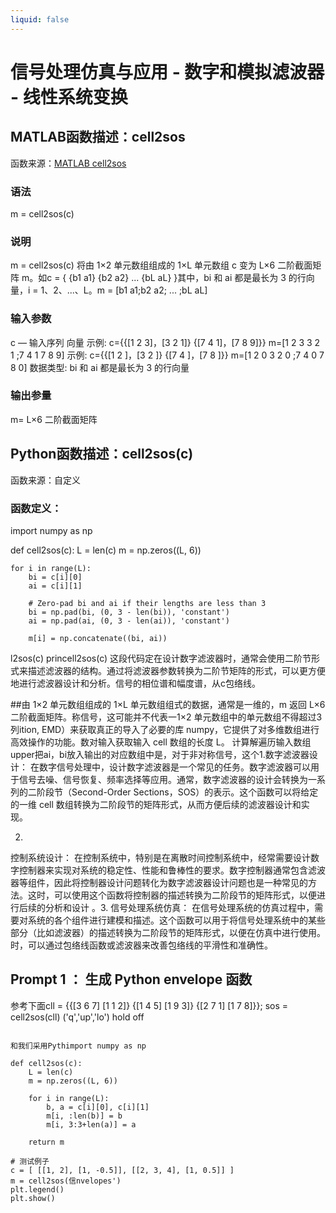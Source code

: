 ```yaml
---
liquid: false
---
```

# 信号处理仿真与应用 - 数字和模拟滤波器 - 线性系统变换

## MATLAB函数描述：cell2sos 

函数来源：[MATLAB cell2sos](https://ww2.mathworks.cn/help/signal/ref/cell2sos.html)

### 语法

m = cell2sos(c)

### 说明

m = cell2sos(c) 将由 1×2 单元数组组成的 1×L 单元数组 c 变为 L×6 二阶截面矩阵 m。如c = { {b1 a1} {b2 a2} ... {bL aL} }其中，bi 和 ai 都是最长为 3 的行向量，i = 1、2、...、L。m = [b1 a1;b2 a2; ... ;bL aL] 

### 输入参数

c — 输入序列
向量
示例: c={{[1  2  3]，[3  2  1]} {[7  4  1]，[7  8  9]}}  m=[1  2  3  3  2  1 ;7  4  1  7  8  9]
示例: c={{[1  2  ]，[3  2  ]} {[7  4  ]，[7  8  ]}}      m=[1  2  0  3  2  0 ;7  4  0  7  8  0]
数据类型: bi 和 ai 都是最长为 3 的行向量
 

### 输出参量

m= L×6 二阶截面矩阵 


## Python函数描述：cell2sos(c)

函数来源：自定义

### 函数定义：

import numpy as np

def cell2sos(c):
    L = len(c)
    m = np.zeros((L, 6))
    
    for i in range(L):
        bi = c[i][0]
        ai = c[i][1]
        
        # Zero-pad bi and ai if their lengths are less than 3
        bi = np.pad(bi, (0, 3 - len(bi)), 'constant')
        ai = np.pad(ai, (0, 3 - len(ai)), 'constant')
        
        m[i] = np.concatenate((bi, ai))
   l2sos(c)
princell2sos(c)
这段代码定在设计数字滤波器时，通常会使用二阶节形式来描述滤波器的结构。通过将滤波器参数转换为二阶节矩阵的形式，可以更方便地进行滤波器设计和分析。信号的相位谱和幅度谱，从c包络线。

##由 1×2 单元数组组成的 1×L 单元数组组式的数据，通常是一维的，m 返回 L×6 二阶截面矩阵。称信号，这可能并不代表一1×2 单元数组中的单元数组不得超过3列ition, EMD）来获取真正的导入了必要的库 numpy，它提供了对多维数组进行高效操作的功能。数对输入获取输入 cell 数组的长度 L。 计算解遍历输入数组upper把ai，bi放入输出的对应数组中是，对于非对称信号，这个1.数字滤波器设计： 在数字信号处理中，设计数字滤波器是一个常见的任务。数字滤波器可以用于信号去噪、信号恢复、频率选择等应用。通常，数字滤波器的设计会转换为一系列的二阶段节（Second-Order Sections，SOS）的表示。这个函数可以将给定的一维 cell 数组转换为二阶段节的矩阵形式，从而方便后续的滤波器设计和实现。

2.
控制系统设计： 在控制系统中，特别是在离散时间控制系统中，经常需要设计数字控制器来实现对系统的稳定性、性能和鲁棒性的要求。数字控制器通常包含滤波器等组件，因此将控制器设计问题转化为数字滤波器设计问题也是一种常见的方法。这时，可以使用这个函数将控制器的描述转换为二阶段节的矩阵形式，以便进行后续的分析和设计
。3.
信号处理系统仿真： 在信号处理系统的仿真过程中，需要对系统的各个组件进行建模和描述。这个函数可以用于将信号处理系统中的某些部分（比如滤波器）的描述转换为二阶段节的矩阵形式，以便在仿真中进行使用。时，可以通过包络线函数或滤波器来改善包络线的平滑性和准确性。



## Prompt 1 ： 生成 Python envelope 函数

参考下面cll = {{[3 6 7] [1 1 2]} 
       {[1 4 5] [1 9 3]}
       {[2 7 1] [1 7 8]}};
sos = cell2sos(cll)
('q','up','lo')
hold off
```

和我们采用Pythimport numpy as np

def cell2sos(c):
    L = len(c)
    m = np.zeros((L, 6))

    for i in range(L):
        b, a = c[i][0], c[i][1]
        m[i, :len(b)] = b
        m[i, 3:3+len(a)] = a

    return m

# 测试例子
c = [ [[1, 2], [1, -0.5]], [[2, 3, 4], [1, 0.5]] ]
m = cell2sos(信nvelopes')
plt.legend()
plt.show()
```








```python

```
